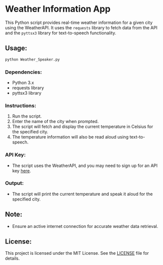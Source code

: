 # Weather Information App

This Python script provides real-time weather information for a given city using the WeatherAPI. It uses the `requests` library to fetch data from the API and the `pyttsx3` library for text-to-speech functionality.

## Usage:

```bash
python Weather_Speaker.py
```

### Dependencies:

- Python 3.x
- requests library
- pyttsx3 library

### Instructions:

1. Run the script.
2. Enter the name of the city when prompted.
3. The script will fetch and display the current temperature in Celsius for the specified city.
4. The temperature information will also be read aloud using text-to-speech.

### API Key:

- The script uses the WeatherAPI, and you may need to sign up for an API key [here](https://www.weatherapi.com/).

### Output:

- The script will print the current temperature and speak it aloud for the specified city.

## Note:

- Ensure an active internet connection for accurate weather data retrieval.

## License:

This project is licensed under the MIT License. See the [LICENSE](LICENSE) file for details.
